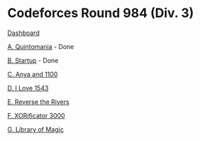 # Codeforces Round 984 (Div. 3)

[Dashboard](https://codeforces.com/contest/2036)

[A. Quintomania](https://codeforces.com/contest/2036/problem/A) - Done

[B. Startup](https://codeforces.com/contest/2036/problem/B) - Done

[C. Anya and 1100](https://codeforces.com/contest/2036/problem/C)

[D. I Love 1543](https://codeforces.com/contest/2036/problem/D)

[E. Reverse the Rivers](https://codeforces.com/contest/2036/problem/E)

[F. XORificator 3000](https://codeforces.com/contest/2036/problem/F)

[G. Library of Magic](https://codeforces.com/contest/2036/problem/G)
